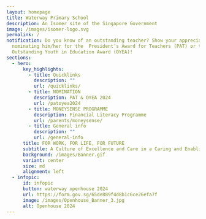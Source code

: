 ```yaml
---
layout: homepage
title: Waterway Primary School
description: An Isomer site of the Singapore Government
image: /images/isomer-logo.svg
permalink: /
notification: Do you know of an outstanding teacher? Show your appreciation by
  nominating him/her for the  President’s Award for Teachers (PAT) or the
  Outstanding Youth in Education Award (OYEA)!
sections:
  - hero:
      key_highlights:
        - title: Quicklinks
          description: ""
          url: /quicklinks/
        - title: NOMINATION
          description: PAT & OYEA 2024
          url: /patoyea2024
        - title: MONEYSENSE PROGRAMME
          description: Financial Literacy Programme
          url: /parents/moneysense/
        - title: General info
          description: ""
          url: /general-info
      title: FOR WORK, FOR LIFE, FOR FUTURE
      subtitle: A Culture of Excellence and Care in a Caring and Enabling Environment
      background: /images/Banner.gif
      variant: center
      size: md
      alignment: left
  - infopic:
      id: infopic
      button: waterway openhouse 2024
      url: https://form.gov.sg/65de889f4d8b1c6ce26efa7f
      image: /images/Openhouse_Banner_3.jpg
      alt: Openhouse 2024
---
```

